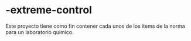 # -extreme-control
Este proyecto tiene como fin contener cada unos de los ítems de la norma para un laboratorio químico.
